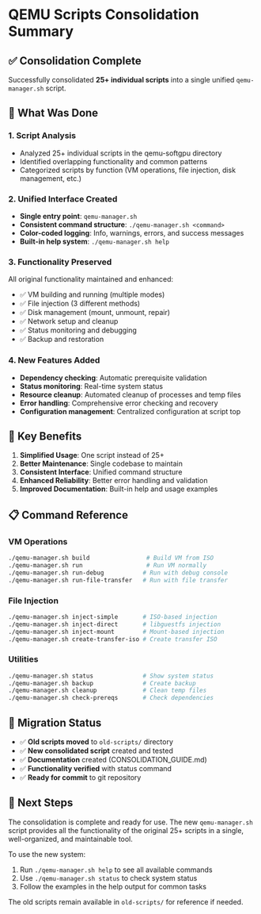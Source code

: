 # QEMU Scripts Consolidation Summary

## ✅ Consolidation Complete

Successfully consolidated **25+ individual scripts** into a single unified `qemu-manager.sh` script.

## 📁 What Was Done

### 1. Script Analysis
- Analyzed 25+ individual scripts in the qemu-softgpu directory
- Identified overlapping functionality and common patterns
- Categorized scripts by function (VM operations, file injection, disk management, etc.)

### 2. Unified Interface Created
- **Single entry point**: `qemu-manager.sh`
- **Consistent command structure**: `./qemu-manager.sh <command>`
- **Color-coded logging**: Info, warnings, errors, and success messages
- **Built-in help system**: `./qemu-manager.sh help`

### 3. Functionality Preserved
All original functionality maintained and enhanced:
- ✅ VM building and running (multiple modes)
- ✅ File injection (3 different methods)
- ✅ Disk management (mount, unmount, repair)
- ✅ Network setup and cleanup
- ✅ Status monitoring and debugging
- ✅ Backup and restoration

### 4. New Features Added
- **Dependency checking**: Automatic prerequisite validation
- **Status monitoring**: Real-time system status
- **Resource cleanup**: Automated cleanup of processes and temp files
- **Error handling**: Comprehensive error checking and recovery
- **Configuration management**: Centralized configuration at script top

## 🎯 Key Benefits

1. **Simplified Usage**: One script instead of 25+
2. **Better Maintenance**: Single codebase to maintain
3. **Consistent Interface**: Unified command structure
4. **Enhanced Reliability**: Better error handling and validation
5. **Improved Documentation**: Built-in help and usage examples

## 📋 Command Reference

### VM Operations
```bash
./qemu-manager.sh build                # Build VM from ISO
./qemu-manager.sh run                  # Run VM normally  
./qemu-manager.sh run-debug           # Run with debug console
./qemu-manager.sh run-file-transfer   # Run with file transfer
```

### File Injection  
```bash
./qemu-manager.sh inject-simple       # ISO-based injection
./qemu-manager.sh inject-direct       # libguestfs injection
./qemu-manager.sh inject-mount        # Mount-based injection
./qemu-manager.sh create-transfer-iso # Create transfer ISO
```

### Utilities
```bash
./qemu-manager.sh status              # Show system status
./qemu-manager.sh backup              # Create backup
./qemu-manager.sh cleanup             # Clean temp files
./qemu-manager.sh check-prereqs       # Check dependencies
```

## 🔄 Migration Status

- ✅ **Old scripts moved** to `old-scripts/` directory
- ✅ **New consolidated script** created and tested
- ✅ **Documentation** created (CONSOLIDATION_GUIDE.md)
- ✅ **Functionality verified** with status command
- ✅ **Ready for commit** to git repository

## 🚀 Next Steps

The consolidation is complete and ready for use. The new `qemu-manager.sh` script provides all the functionality of the original 25+ scripts in a single, well-organized, and maintainable tool.

To use the new system:
1. Run `./qemu-manager.sh help` to see all available commands
2. Use `./qemu-manager.sh status` to check system status
3. Follow the examples in the help output for common tasks

The old scripts remain available in `old-scripts/` for reference if needed.
